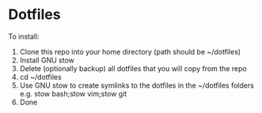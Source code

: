# Dotfiles
To install:
1. Clone this repo into your home directory (path should be ~/dotfiles)
2. Install GNU stow
3. Delete (optionally backup) all dotfiles that you will copy from the repo
4. cd ~/dotfiles
5. Use GNU stow to create symlinks to the dotfiles in the ~/dotfiles folders e.g. stow bash;stow vim;stow git 
6. Done
